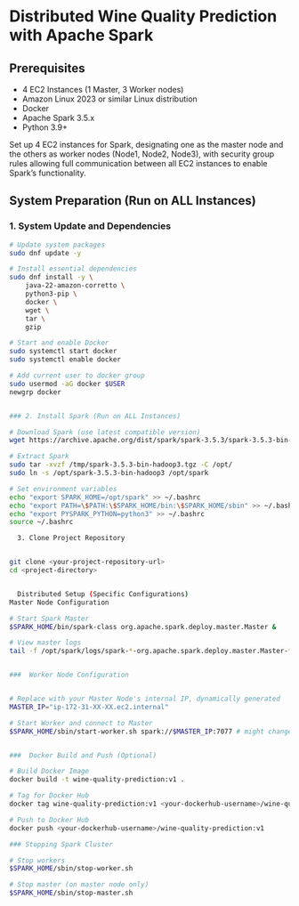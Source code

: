 # Distributed Wine Quality Prediction with Apache Spark

## Prerequisites
- 4 EC2 Instances (1 Master, 3 Worker nodes)
- Amazon Linux 2023 or similar Linux distribution
- Docker
- Apache Spark 3.5.x
- Python 3.9+

Set up 4 EC2 instances for Spark, designating one as the master node and the others as worker nodes (Node1, Node2, Node3), with security group rules allowing full communication between all EC2 instances to enable Spark’s functionality.

## System Preparation (Run on ALL Instances)

### 1. System Update and Dependencies
```bash
# Update system packages
sudo dnf update -y

# Install essential dependencies
sudo dnf install -y \
    java-22-amazon-corretto \
    python3-pip \
    docker \
    wget \
    tar \
    gzip

# Start and enable Docker
sudo systemctl start docker
sudo systemctl enable docker

# Add current user to docker group
sudo usermod -aG docker $USER
newgrp docker


### 2. Install Spark (Run on ALL Instances)

# Download Spark (use latest compatible version)
wget https://archive.apache.org/dist/spark/spark-3.5.3/spark-3.5.3-bin-hadoop3.tgz -P /tmp

# Extract Spark
sudo tar -xvzf /tmp/spark-3.5.3-bin-hadoop3.tgz -C /opt/
sudo ln -s /opt/spark-3.5.3-bin-hadoop3 /opt/spark

# Set environment variables
echo "export SPARK_HOME=/opt/spark" >> ~/.bashrc
echo "export PATH=\$PATH:\$SPARK_HOME/bin:\$SPARK_HOME/sbin" >> ~/.bashrc
echo "export PYSPARK_PYTHON=python3" >> ~/.bashrc
source ~/.bashrc

  3. Clone Project Repository


git clone <your-project-repository-url>
cd <project-directory>


  Distributed Setup (Specific Configurations)
Master Node Configuration

# Start Spark Master
$SPARK_HOME/bin/spark-class org.apache.spark.deploy.master.Master &

# View master logs
tail -f /opt/spark/logs/spark-*-org.apache.spark.deploy.master.Master-*.out


###  Worker Node Configuration


# Replace with your Master Node's internal IP, dynamically generated
MASTER_IP="ip-172-31-XX-XX.ec2.internal"

# Start Worker and connect to Master
$SPARK_HOME/sbin/start-worker.sh spark://$MASTER_IP:7077 # might change sometimes


###  Docker Build and Push (Optional)

# Build Docker Image
docker build -t wine-quality-prediction:v1 .

# Tag for Docker Hub
docker tag wine-quality-prediction:v1 <your-dockerhub-username>/wine-quality-prediction:v1

# Push to Docker Hub
docker push <your-dockerhub-username>/wine-quality-prediction:v1

### Stopping Spark Cluster

# Stop workers
$SPARK_HOME/sbin/stop-worker.sh

# Stop master (on master node only)
$SPARK_HOME/sbin/stop-master.sh


